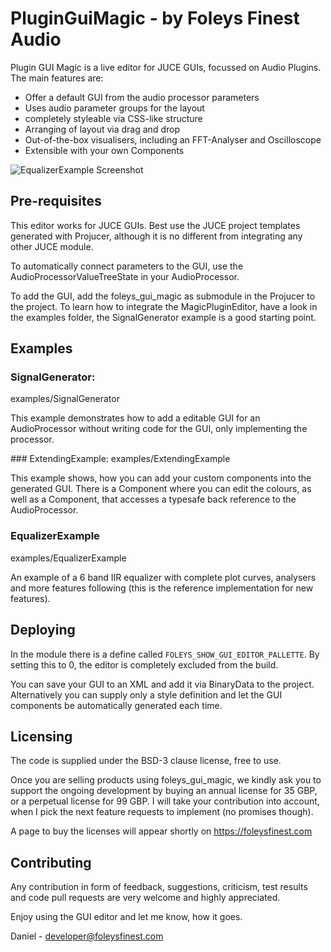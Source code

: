 PluginGuiMagic - by Foleys Finest Audio
=======================================


Plugin GUI Magic is a live editor for JUCE GUIs, focussed on Audio Plugins.
The main features are:

- Offer a default GUI from the audio processor parameters
- Uses audio parameter groups for the layout
- completely styleable via CSS-like structure
- Arranging of layout via drag and drop
- Out-of-the-box visualisers, including an FFT-Analyser and Oscilloscope
- Extensible with your own Components

![EqualizerExample Screenshot](https://raw.githubusercontent.com/ffAudio/PluginGuiMagic/master/screenshots/EqualizerExample-screenshot.png)

Pre-requisites
-------------

This editor works for JUCE GUIs. Best use the JUCE project templates
generated with Projucer, although it is no different from integrating
any other JUCE module.

To automatically connect parameters to the GUI, use the AudioProcessorValueTreeState
in your AudioProcessor. 

To add the GUI, add the foleys_gui_magic as submodule in the Projucer
to the project. To learn how to integrate the MagicPluginEditor, have
a look in the examples folder, the SignalGenerator example is a good starting
point.


Examples
--------

### SignalGenerator:
examples/SignalGenerator

This example demonstrates how to add a editable GUI for an AudioProcessor
without writing code for the GUI, only implementing the processor.


### ExtendingExample:
examples/ExtendingExample

This example shows, how you can add your custom components into the generated
GUI. There is a Component where you can edit the colours, as well as a
Component, that accesses a typesafe back reference to the AudioProcessor.


### EqualizerExample
examples/EqualizerExample

An example of a 6 band IIR equalizer with complete plot curves, analysers and
more features following (this is the reference implementation for new features).


Deploying
---------

In the module there is a define called `FOLEYS_SHOW_GUI_EDITOR_PALLETTE`.
By setting this to 0, the editor is completely excluded from the build.

You can save your GUI to an XML and add it via BinaryData to the project.
Alternatively you can supply only a style definition and let the GUI
components be automatically generated each time.


Licensing
---------

The code is supplied under the BSD-3 clause license, free to use. 

Once you are selling products using foleys_gui_magic, we kindly ask 
you to support the ongoing development by buying an annual license 
for 35 GBP, or a perpetual license for 99 GBP. I will take your 
contribution into account, when I pick the next feature requests
to implement (no promises though).

A page to buy the licenses will appear shortly on https://foleysfinest.com


Contributing
------------

Any contribution in form of feedback, suggestions, criticism, test
results and code pull requests are very welcome and highly appreciated.


Enjoy using the GUI editor and let me know, how it goes.


Daniel - developer@foleysfinest.com

